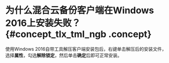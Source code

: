 # 为什么混合云备份客户端在Windows 2016上安装失败？ {#concept_tlx_tml_ngb .concept}

使用Windows 2016自带工具解压客户端安装包后，右键单击解压后的安装文件，选择**属性**，勾选**解除锁定**，然后单击**确定**后即可正常安装。

